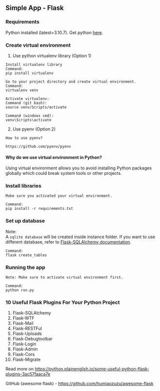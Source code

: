 ## Simple App - Flask

### Requirements

Python installed (latest=3.10.7). Get python [here](https://www.python.org/downloads/).

### Create virtual environment

1. Use python virtualenv library (Option 1)

```
Install virtualenv library
Command:
pip install virtualenv

Go to your project directory and create virtual environment.
Command:
virtualenv venv

Activate virtualenv:
Command (git bash):
source venv/Scripts/activate

Command (windows cmd):
venv\Scripts\activate
```

2. Use pyenv (Option 2)

```
How to use pyenv?

https://github.com/pyenv/pyenv
```

#### Why do we use virtual environment in Python?

Using virtual environment allows you to avoid installing Python packages globally which could break system tools or other projects.

### Install libraries

```
Make sure you activated your virtual environment.

Command:
pip install -r requirements.txt
```

### Set up database

Note: <br>
A `sqlite database` will be created inside instance folder. If you want to use different database, refer to [Flask-SQLAlchemy documentation](https://flask-sqlalchemy.palletsprojects.com/en/3.0.x/).

```
Command:
flask create_tables
```

### Running the app

```
Note: Make sure to activate virtual environment first.

Command:
python run.py
```

### 10 Useful Flask Plugins For Your Python Project

1. Flask-SQLAlchemy
2. Flask-WTF
3. Flask-Mail
4. Flask-RESTFul
5. Flask-Uploads
6. Flask-Debugtoolbar
7. Flask-Login
8. Flask-Admin
9. Flask-Cors
10. Flask-Migrate

Read more on https://python.plainenglish.io/some-useful-python-flask-plugins-3ac57faaca7e

GitHub (awesome flask) - https://github.com/humiaozuzu/awesome-flask
